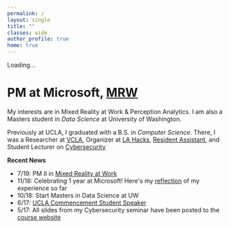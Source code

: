 ```yaml
---
permalink: /
layout: single
title: ""
classes: wide
author_profile: true
home: true
---
```


<div class="image-container">
    <canvas class="canvas" width="800" height="800" id="canvas"></canvas>
    <div class="loading-screen" id="loading">Loading...</div>
</div>

# PM at Microsoft, [MRW](https://www.microsoft.com/en-us/hololens)

My interests are in Mixed Reality at Work & Perception Analytics. I am also a Masters student in _Data Science_ at University of Washington.

Previously at UCLA, I graduated with a B.S. in _Computer Science_. There, I was a Researcher at [VCLA](http://vcla.stat.ucla.edu/), Organizer at [LA Hacks](https://lahacks.com/), [Resident Assistant](https://reslife.ucla.edu/employment/ra), and Student Lecturer on [Cybersecurity](https://kfrankc.com/cs88s/)

**Recent News**

- 7/19: PM II in [Mixed Reality at Work](https://www.microsoft.com/en-us/hololens)
- 11/18: Celebrating 1 year at Microsoft! Here's my [reflection](https://www.linkedin.com/pulse/lessons-from-1-year-microsoft-frank-chen/) of my experience so far
- 10/18: Start Masters in Data Science at UW
- 6/17: [UCLA Commencement Student Speaker](https://www.youtube.com/watch?v=wr6u5Q-SZRo&feature=youtu.be&t=1h59m20s)
- 5/17: All slides from my Cybersecurity seminar have been posted to the [course website](https://kfrankc.com/cs88s)